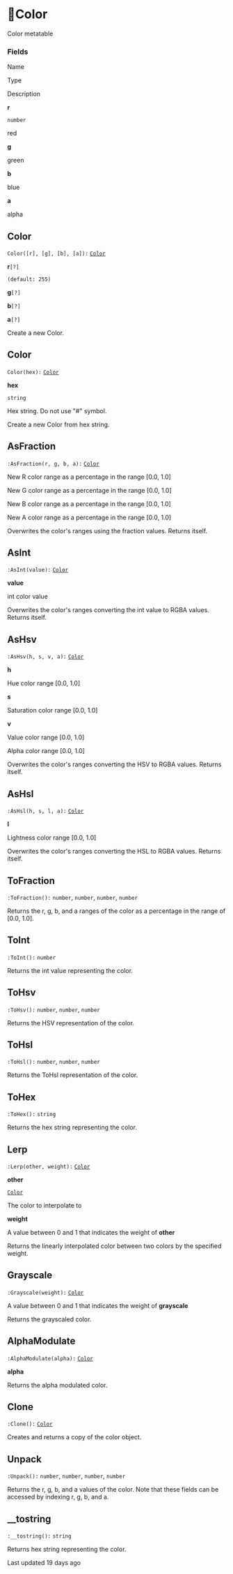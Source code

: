 # 🎨Color

Color metatable

### [](#fields)Fields

Name

Type

Description

**r**

`number`

red

**g**

green

**b**

blue

**a**

alpha

## [](#color)Color

`Color([r], [g], [b], [a]):` [`Color`](https://uczone.gitbook.io/api-v2.0/cheats-types-and-callbacks/classes/color)

**r**`[?]`

`(default: 255)`

**g**`[?]`

**b**`[?]`

**a**`[?]`

Create a new Color\.

## [](#color-1)Color

`Color(hex):` [`Color`](https://uczone.gitbook.io/api-v2.0/cheats-types-and-callbacks/classes/color)

**hex**

`string`

Hex string\. Do not use "\#" symbol\.

Create a new Color from hex string\.

## [](#asfraction)AsFraction

`:AsFraction(r, g, b, a):` [`Color`](https://uczone.gitbook.io/api-v2.0/cheats-types-and-callbacks/classes/color)

New R color range as a percentage in the range \[0\.0\, 1\.0\]

New G color range as a percentage in the range \[0\.0\, 1\.0\]

New B color range as a percentage in the range \[0\.0\, 1\.0\]

New A color range as a percentage in the range \[0\.0\, 1\.0\]

Overwrites the color's ranges using the fraction values\. Returns itself\.

## [](#asint)AsInt

`:AsInt(value):` [`Color`](https://uczone.gitbook.io/api-v2.0/cheats-types-and-callbacks/classes/color)

**value**

int color value

Overwrites the color's ranges converting the int value to RGBA values\. Returns
itself\.

## [](#ashsv)AsHsv

`:AsHsv(h, s, v, a):` [`Color`](https://uczone.gitbook.io/api-v2.0/cheats-types-and-callbacks/classes/color)

**h**

Hue color range \[0\.0\, 1\.0\]

**s**

Saturation color range \[0\.0\, 1\.0\]

**v**

Value color range \[0\.0\, 1\.0\]

Alpha color range \[0\.0\, 1\.0\]

Overwrites the color's ranges converting the HSV to RGBA values\. Returns itself\.

## [](#ashsl)AsHsl

`:AsHsl(h, s, l, a):` [`Color`](https://uczone.gitbook.io/api-v2.0/cheats-types-and-callbacks/classes/color)

**l**

Lightness color range \[0\.0\, 1\.0\]

Overwrites the color's ranges converting the HSL to RGBA values\. Returns itself\.

## [](#tofraction)ToFraction

`:ToFraction():` `number`\, `number`\, `number`\, `number`

Returns the r\, g\, b\, and a ranges of the color as a percentage in the range of
\[0\.0\, 1\.0\]\.

## [](#toint)ToInt

`:ToInt():` `number`

Returns the int value representing the color\.

## [](#tohsv)ToHsv

`:ToHsv():` `number`\, `number`\, `number`

Returns the HSV representation of the color\.

## [](#tohsl)ToHsl

`:ToHsl():` `number`\, `number`\, `number`

Returns the ToHsl representation of the color\.

## [](#tohex)ToHex

`:ToHex():` `string`

Returns the hex string representing the color\.

## [](#lerp)Lerp

`:Lerp(other, weight):` [`Color`](https://uczone.gitbook.io/api-v2.0/cheats-types-and-callbacks/classes/color)

**other**

[`Color`](https://uczone.gitbook.io/api-v2.0/cheats-types-and-callbacks/classes/color)

The color to interpolate to

**weight**

A value between 0 and 1 that indicates the weight of **other**

Returns the linearly interpolated color between two colors by the specified weight\.

## [](#grayscale)Grayscale

`:Grayscale(weight):` [`Color`](https://uczone.gitbook.io/api-v2.0/cheats-types-and-callbacks/classes/color)

A value between 0 and 1 that indicates the weight of **grayscale**

Returns the grayscaled color\.

## [](#alphamodulate)AlphaModulate

`:AlphaModulate(alpha):` [`Color`](https://uczone.gitbook.io/api-v2.0/cheats-types-and-callbacks/classes/color)

**alpha**

Returns the alpha modulated color\.

## [](#clone)Clone

`:Clone():` [`Color`](https://uczone.gitbook.io/api-v2.0/cheats-types-and-callbacks/classes/color)

Creates and returns a copy of the color object\.

## [](#unpack)Unpack

`:Unpack():` `number`\, `number`\, `number`\, `number`

Returns the r\, g\, b\, and a values of the color\. Note that these fields can be
accessed by indexing r\, g\, b\, and a\.

## [](#tostring)\_\_tostring

`:__tostring():` `string`

Returns hex string representing the color\.

Last updated 19 days ago

